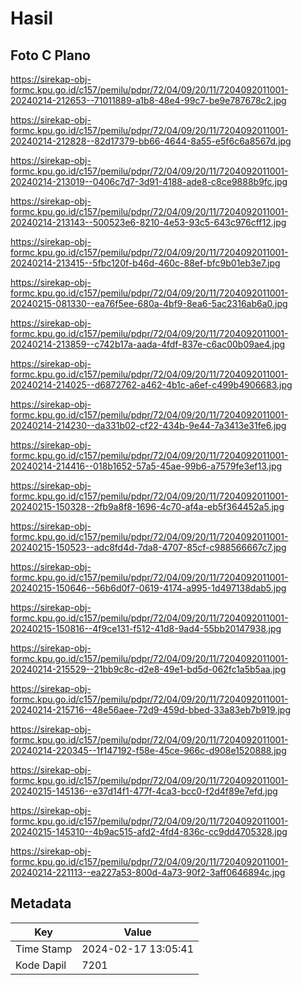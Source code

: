 # Hasil

## Foto C Plano

https://sirekap-obj-formc.kpu.go.id/c157/pemilu/pdpr/72/04/09/20/11/7204092011001-20240214-212653--71011889-a1b8-48e4-99c7-be9e787678c2.jpg

https://sirekap-obj-formc.kpu.go.id/c157/pemilu/pdpr/72/04/09/20/11/7204092011001-20240214-212828--82d17379-bb66-4644-8a55-e5f6c6a8567d.jpg

https://sirekap-obj-formc.kpu.go.id/c157/pemilu/pdpr/72/04/09/20/11/7204092011001-20240214-213019--0406c7d7-3d91-4188-ade8-c8ce9888b9fc.jpg

https://sirekap-obj-formc.kpu.go.id/c157/pemilu/pdpr/72/04/09/20/11/7204092011001-20240214-213143--500523e6-8210-4e53-93c5-643c976cff12.jpg

https://sirekap-obj-formc.kpu.go.id/c157/pemilu/pdpr/72/04/09/20/11/7204092011001-20240214-213415--5fbc120f-b46d-460c-88ef-bfc9b01eb3e7.jpg

https://sirekap-obj-formc.kpu.go.id/c157/pemilu/pdpr/72/04/09/20/11/7204092011001-20240215-081330--ea76f5ee-680a-4bf9-8ea6-5ac2316ab6a0.jpg

https://sirekap-obj-formc.kpu.go.id/c157/pemilu/pdpr/72/04/09/20/11/7204092011001-20240214-213859--c742b17a-aada-4fdf-837e-c6ac00b09ae4.jpg

https://sirekap-obj-formc.kpu.go.id/c157/pemilu/pdpr/72/04/09/20/11/7204092011001-20240214-214025--d6872762-a462-4b1c-a6ef-c499b4906683.jpg

https://sirekap-obj-formc.kpu.go.id/c157/pemilu/pdpr/72/04/09/20/11/7204092011001-20240214-214230--da331b02-cf22-434b-9e44-7a3413e31fe6.jpg

https://sirekap-obj-formc.kpu.go.id/c157/pemilu/pdpr/72/04/09/20/11/7204092011001-20240214-214416--018b1652-57a5-45ae-99b6-a7579fe3ef13.jpg

https://sirekap-obj-formc.kpu.go.id/c157/pemilu/pdpr/72/04/09/20/11/7204092011001-20240215-150328--2fb9a8f8-1696-4c70-af4a-eb5f364452a5.jpg

https://sirekap-obj-formc.kpu.go.id/c157/pemilu/pdpr/72/04/09/20/11/7204092011001-20240215-150523--adc8fd4d-7da8-4707-85cf-c988566667c7.jpg

https://sirekap-obj-formc.kpu.go.id/c157/pemilu/pdpr/72/04/09/20/11/7204092011001-20240215-150646--56b6d0f7-0619-4174-a995-1d497138dab5.jpg

https://sirekap-obj-formc.kpu.go.id/c157/pemilu/pdpr/72/04/09/20/11/7204092011001-20240215-150816--4f9ce131-f512-41d8-9ad4-55bb20147938.jpg

https://sirekap-obj-formc.kpu.go.id/c157/pemilu/pdpr/72/04/09/20/11/7204092011001-20240214-215529--21bb9c8c-d2e8-49e1-bd5d-062fc1a5b5aa.jpg

https://sirekap-obj-formc.kpu.go.id/c157/pemilu/pdpr/72/04/09/20/11/7204092011001-20240214-215716--48e56aee-72d9-459d-bbed-33a83eb7b919.jpg

https://sirekap-obj-formc.kpu.go.id/c157/pemilu/pdpr/72/04/09/20/11/7204092011001-20240214-220345--1f147192-f58e-45ce-966c-d908e1520888.jpg

https://sirekap-obj-formc.kpu.go.id/c157/pemilu/pdpr/72/04/09/20/11/7204092011001-20240215-145136--e37d14f1-477f-4ca3-bcc0-f2d4f89e7efd.jpg

https://sirekap-obj-formc.kpu.go.id/c157/pemilu/pdpr/72/04/09/20/11/7204092011001-20240215-145310--4b9ac515-afd2-4fd4-836c-cc9dd4705328.jpg

https://sirekap-obj-formc.kpu.go.id/c157/pemilu/pdpr/72/04/09/20/11/7204092011001-20240214-221113--ea227a53-800d-4a73-90f2-3aff0646894c.jpg


## Metadata

| Key        | Value               |
| ---------- | ------------------- |
| Time Stamp | 2024-02-17 13:05:41 |
| Kode Dapil | 7201                |



